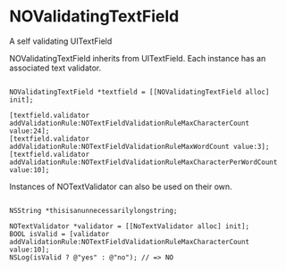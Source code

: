 NOValidatingTextField
=====================

A self validating UITextField

NOValidatingTextField inherits from UITextField. Each instance has an associated text validator.

```

NOValidatingTextField *textfield = [[NOValidatingTextField alloc] init];

[textfield.validator addValidationRule:NOTextFieldValidationRuleMaxCharacterCount value:24];
[textfield.validator addValidationRule:NOTextFieldValidationRuleMaxWordCount value:3];
[textfield.validator addValidationRule:NOTextFieldValidationRuleMaxCharacterPerWordCount value:10];

```

Instances of NOTextValidator can also be used on their own.

```

NSString *thisisanunnecessarilylongstring;

NOTextValidator *validator = [[NoTextValidator alloc] init];
BOOL isValid = [validator addValidationRule:NOTextFieldValidationRuleMaxCharacterCount value:10]; 
NSLog(isValid ? @"yes" : @"no"); // => NO

```



